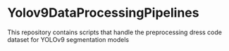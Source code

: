 # Yolov9DataProcessingPipelines
This repository contains scripts  that handle the preprocessing dress code dataset for YOLOv9 segmentation models
